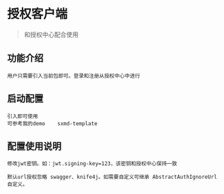 # 授权客户端
> 和授权中心配合使用

## 功能介绍
```
用户只需要引入当前包即可。登录和注册从授权中心中进行

```

## 启动配置
```
引入即可使用
可参考我的demo    sxmd-template
```

## 配置使用说明
```
修改jwt密钥。如：jwt.signing-key=123，该密钥和授权中心保持一致

默认url授权忽略 swagger、knife4j。如需要自定义可继承 AbstractAuthIgnoreUrl 自定义。

```